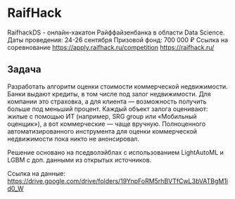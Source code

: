 # RaifHack
RaifhackDS - онлайн-хакатон Райффайзенбанка в области Data Science. Даты проведения: 24-26 сентября Призовой фонд: 700 000 ₽ Ссылка на соревнование
https://apply.raifhack.ru/competition
https://raifhack.ru/
## Задача
Разработать алгоритм оценки стоимости коммерческой недвижимости. Банки выдают кредиты, в том числе под залог недвижимости. Для компании это страховка, а для клиента — возможность получить больше под меньший процент. Каждый объект залога оценивают: жилые с помощью ИТ (например, SRG group или «Мобильный оценщик»), а вот коммерческие — чаще вручную. Полноценного автоматизированного инструмента для оценки коммерческой недвижимости пока никто не анонсировал.

Решение основано на пседволэйблах с использованием LightAutoML и LGBM с доп. данными из открытых источников. 

Ссылка на данные: https://drive.google.com/drive/folders/19YnpFoRM5rhBVTfCwL3bVATBgM1jd0_W
